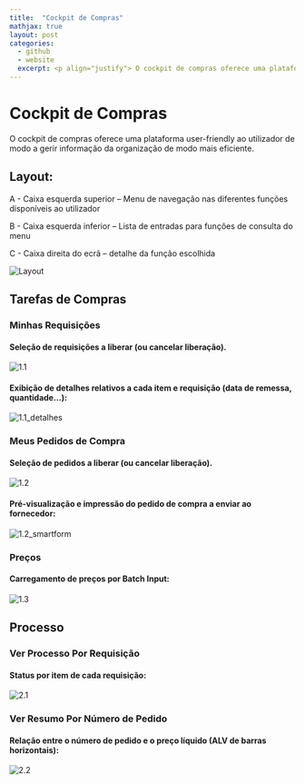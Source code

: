 ```yaml
---
title:  "Cockpit de Compras"
mathjax: true
layout: post
categories:
  - github
  - website
  excerpt: <p align="justify"> O cockpit de compras oferece uma plataforma user-friendly ao utilizador de modo a gerir informação da organização de modo mais eficiente.</p><img align="left" src="/assets/img/Layout.png" width="33%" height="33%">
---
```


# Cockpit de Compras

O cockpit de compras oferece uma plataforma user-friendly ao utilizador de modo a gerir informação da organização de modo mais eficiente.

## Layout:

A - Caixa esquerda superior – Menu de navegação nas diferentes funções disponíveis ao
utilizador

B - Caixa esquerda inferior – Lista de entradas para funções de consulta do menu

C - Caixa direita do ecrã – detalhe da função escolhida

![Layout](/assets/img/Layout.png)

## Tarefas de Compras

### Minhas Requisições

#### Seleção de requisições a liberar (ou cancelar liberação).
![1.1](assets/img/1.1.png)

#### Exibição de detalhes relativos a cada item e requisição (data de remessa, quantidade...):
![1.1_detalhes](assets/img/1.1_detalhes.png)

### Meus Pedidos de Compra

#### Seleção de pedidos a liberar (ou cancelar liberação).
![1.2](assets/img/1.2.png)

#### Pré-visualização e impressão do pedido de compra a enviar ao fornecedor:
![1.2_smartform](assets/img/1.2_smartform.png)

### Preços

#### Carregamento de preços por Batch Input:
![1.3](assets/img/1.3.png)

## Processo

### Ver Processo Por Requisição

#### Status por item de cada requisição:
![2.1](assets/img/2.1.png)

### Ver Resumo Por Número de Pedido

#### Relação entre o número de pedido e o preço líquido (ALV de barras horizontais):
![2.2](assets/img/2.2.png)
